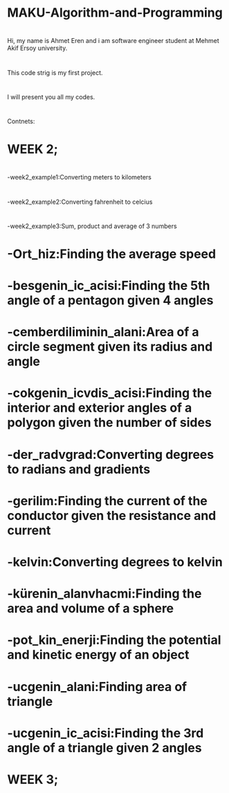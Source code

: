 # MAKU-Algorithm-and-Programming
#
Hi, my name is Ahmet Eren and i am software engineer student at Mehmet Akif Ersoy university.
#
This code strig is my first project.
#
I will present you all my codes.
#
Contnets:
# WEEK 2;
#
-week2_example1:Converting meters to kilometers
# 
-week2_example2:Converting fahrenheit to celcius
# 
-week2_example3:Sum, product and average of 3 numbers
# -Ort_hiz:Finding the average speed
# -besgenin_ic_acisi:Finding the 5th angle of a pentagon given 4 angles
# -cemberdiliminin_alani:Area of a circle segment given its radius and angle
# -cokgenin_icvdis_acisi:Finding the interior and exterior angles of a polygon given the number of sides
# -der_radvgrad:Converting degrees to radians and gradients
# -gerilim:Finding the current of the conductor given the resistance and current
# -kelvin:Converting degrees to kelvin
# -kürenin_alanvhacmi:Finding the area and volume of a sphere
# -pot_kin_enerji:Finding the potential and kinetic energy of an object
# -ucgenin_alani:Finding area of triangle
# -ucgenin_ic_acisi:Finding the 3rd angle of a triangle given 2 angles
# WEEK 3;
